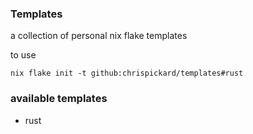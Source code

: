### Templates

a collection of personal nix flake templates

to use

```shell
nix flake init -t github:chrispickard/templates#rust
```

### available templates
  - rust
